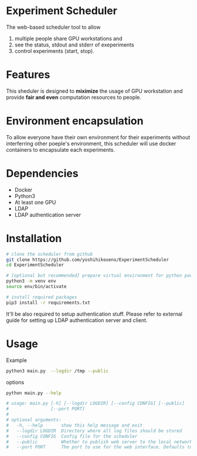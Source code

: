 # Experiment Scheduler

The web-based scheduler tool to allow

1. multiple people share GPU workstations and
2. see the status, stdout and stderr of exeperiments
3. control experiments (start, stop).


# Features

This sheduler is designed to **miximize** the usage of GPU workstation
and provide **fair and even** computation resources to people.


# Environment encapsulation

To allow everyone have their own environment for their experiments without
interferring other poeple's environment, this scheduler will use docker containers
to encapsulate each experiments.


# Dependencies

* Docker
* Python3
* At least one GPU
* LDAP
* LDAP authentication server


# Installation

```bash
# clone the scheduler from github
git clone https://github.com/yoshihikoueno/ExperimentScheduler
cd ExperimentScheduler

# [optional but recommended] prepare virtual environment for python packages
python3 -m venv env
source env/bin/activate

# install required packages
pip3 install -r requirements.txt
```

It'll be also required to setup authentication stuff.
Please refer to external guide for setting up LDAP authentication server
and client.

# Usage

Example

```bash
python3 main.py  --logdir /tmp --public
```

options

```bash
python main.py --help

# usage: main.py [-h] [--logdir LOGDIR] [--config CONFIG] [--public]
#                [--port PORT]
# 
# optional arguments:
#   -h, --help       show this help message and exit
#   --logdir LOGDIR  Directory where all log files should be stored
#   --config CONFIG  Config file for the scheduler
#   --public         Whether to publish web server to the local network
#   --port PORT      The port to use for the web interface. Defaults to 5000
```
